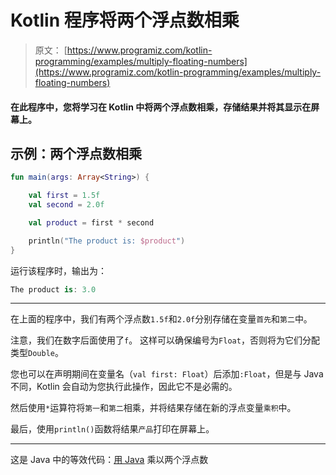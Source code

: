 # Kotlin 程序将两个浮点数相乘

> 原文： [https://www.programiz.com/kotlin-programming/examples/multiply-floating-numbers](https://www.programiz.com/kotlin-programming/examples/multiply-floating-numbers)

#### 在此程序中，您将学习在 Kotlin 中将两个浮点数相乘，存储结果并将其显示在屏幕上。

## 示例：两个浮点数相乘

```kt
fun main(args: Array<String>) {

    val first = 1.5f
    val second = 2.0f

    val product = first * second

    println("The product is: $product")
}
```

运行该程序时，输出为：

```kt
The product is: 3.0
```

* * *

在上面的程序中，我们有两个浮点数`1.5f`和`2.0f`分别存储在变量`首先`和`第二`中。

注意，我们在数字后面使用了`f`。 这样可以确保编号为`Float`，否则将为它们分配类型`Double`。

您也可以在声明期间在变量名（`val first: Float`）后添加`:Float`，但是与 Java 不同，Kotlin 会自动为您执行此操作，因此它不是必需的。

然后使用`*`运算符将`第一`和`第二`相乘，并将结果存储在新的浮点变量`乘积`中。

最后，使用`println()`函数将结果`产品`打印在屏幕上。

* * *

这是 Java 中的等效代码：[用 Java](/java-programming/examples/multiply-floating-numbers "Java Program to Multiply two Floating Point Numbers") 乘以两个浮点数